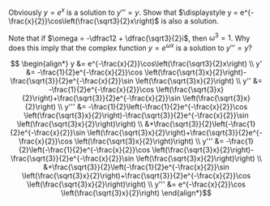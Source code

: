 Obviously $y = e^x$ is a solution to $y''' = y$. Show that $\displaystyle y = e^{-\frac{x}{2}}\cos\left(\frac{\sqrt3}{2}x\right)$ is also a solution. 

Note that if $\omega = -\dfrac12 + \dfrac{\sqrt3}{2}i$, then $\omega^3 = 1$. Why does this imply that the complex function $y = e^{\omega x}$ is a solution to $y''' = y$?

$$
\begin{align*}
y &= e^{-\frac{x}{2}}\cos\left(\frac{\sqrt3}{2}x\right) \\
y' &= -\frac{1}{2}e^{-\frac{x}{2}}\cos \left(\frac{\sqrt{3}x}{2}\right)-\frac{\sqrt{3}}{2}e^{-\frac{x}{2}}\sin \left(\frac{\sqrt{3}x}{2}\right) \\
y'' &= -\frac{1}{2}e^{-\frac{x}{2}}\cos \left(\frac{\sqrt{3}x}{2}\right)+\frac{\sqrt{3}}{2}e^{-\frac{x}{2}}\sin \left(\frac{\sqrt{3}x}{2}\right) \\
y''' &= -\frac{1}{2}\left(-\frac{1}{2}e^{-\frac{x}{2}}\cos \left(\frac{\sqrt{3}x}{2}\right)-\frac{\sqrt{3}}{2}e^{-\frac{x}{2}}\sin \left(\frac{\sqrt{3}x}{2}\right)\right) \\ &+\frac{\sqrt{3}}{2}\left(-\frac{1}{2}e^{-\frac{x}{2}}\sin \left(\frac{\sqrt{3}x}{2}\right)+\frac{\sqrt{3}}{2}e^{-\frac{x}{2}}\cos \left(\frac{\sqrt{3}x}{2}\right)\right) \\
y''' &= -\frac{1}{2}\left(-\frac{1}{2}e^{-\frac{x}{2}}\cos \left(\frac{\sqrt{3}x}{2}\right)-\frac{\sqrt{3}}{2}e^{-\frac{x}{2}}\sin \left(\frac{\sqrt{3}x}{2}\right)\right) \\ &+\frac{\sqrt{3}}{2}\left(-\frac{1}{2}e^{-\frac{x}{2}}\sin \left(\frac{\sqrt{3}x}{2}\right)+\frac{\sqrt{3}}{2}e^{-\frac{x}{2}}\cos \left(\frac{\sqrt{3}x}{2}\right)\right) \\
y''' &= e^{-\frac{x}{2}}\cos \left(\frac{\sqrt{3}x}{2}\right)
\end{align*}$$